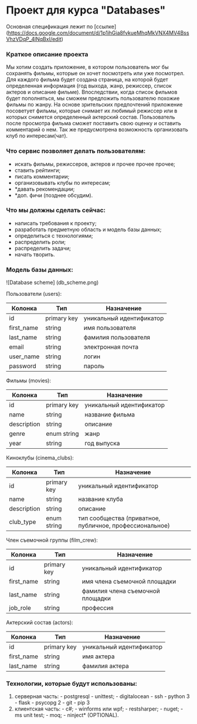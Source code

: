 # Проект для курса "Databases"
  Основная спецификация лежит по [ссылке] (https://docs.google.com/document/d/1p1ihGia8fvkueMhqMkVNX4MV4BssVhzVDqP_4lNqBxI/edit)

### Краткое описание проекта
Мы хотим создать приложение, в котором пользователь мог бы сохранять фильмы, которые он хочет посмотреть или уже посмотрел. Для каждого фильма будет создана страница, на которой будет определенная информация (год выхода, жанр, режиссер, список актеров и описание фильме). Впоследствии, когда список фильмов будет пополняться, мы сможем предложить пользователю похожие фильмы по жанру. На основе зрительских предпочтений приложение посоветует фильмы, которые снимает их любимый режиссер или в которых снимется определенный актерский состав. 
Пользователь после просмотра фильма сможет поставить свою оценку и оставить комментарий о нем. Так же предусмотрена возможность организовать клуб по интересам(чат).

### Что сервис позволяет делать пользователям:
  - искать фильмы, режиссеров, актеров и прочее прочее прочее;
  - ставить рейтинги;
  - писать комментарии;
  - организовывать клубы по интересам;
  - *давать рекомендации;
  - *доп. фичи (позднее обсудим).
  
### Что мы должны сделать сейчас:
  - написать требования к проекту;
  - разработать предметную область и модель базы данных;
  - определиться с технологиями;
  - распределить роли;
  - распределить задачи;
  - начать творить.

### Модель базы данных:
![Database scheme] (db_scheme.png)

Пользователи (users):

| Колонка | Тип | Назначение |
| ------- | --- | ---------- |
| id      | primary key | уникальный идентификатор |
| first_name | string | имя пользователя |
| last_name | string | фамилия пользователя |
| email | string | электронная почта |
| user_name | string | логин |
| password | string | пароль |

Фильмы (movies):

| Колонка | Тип | Назначение |
| ------- | --- | ---------- |
| id      | primary key | уникальный идентификатор |
| name | string | название фильма |
| description | string | описание |
| genre | enum string | жанр |
| year | string | год выпуска |

Киноклубы (cinema_clubs):

| Колонка | Тип | Назначение |
| ------- | --- | ---------- |
| id      | primary key | уникальный идентификатор |
| name | string | название клуба |
| description | string | описание |
| club_type | enum string | тип сообщества (приватное, публичное, профессиональное) 

Член съемочной группы (film_crew):

| Колонка | Тип | Назначение |
| ------- | --- | ---------- |
| id      | primary key | уникальный идентификатор |
| first_name | string | имя члена съемочной площадки |
| last_name | string | фамилия члена съемочной площадки |
| job_role | string | профессия |

Актерский состав (actors):

| Колонка | Тип | Назначение |
| ------- | --- | ---------- |
| id      | primary key | уникальный идентификатор |
| first_name | string | имя актера |
| last_name | string | фамилия актера |


### Технологии, которые будут использованы:
  1. серверная часть:
    - postgresql
    - unittest;
    - digitalocean
    - ssh
    - python 3
    - flask
    - psycopg 2
    - git
    - pip 3
  2. клиентская часть:
    - c#;
    - winforms или wpf;
    - restsharper;
    - nuget;
    - ms unit test;
    - moq;
    - ninject* (OPTIONAL).
